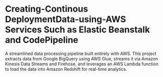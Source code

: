 # Creating-Continous DeploymentData-using-AWS Services Such as Elastic Beanstalk and CodePipeline 
A streamlined data processing pipeline built entirely with AWS. This project extracts data from Google BigQuery using AWS Glue, streams it via Amazon Kinesis Data Streams and Firehose, and leverages an AWS Lambda function to load the data into Amazon Redshift for real-time analytics.
